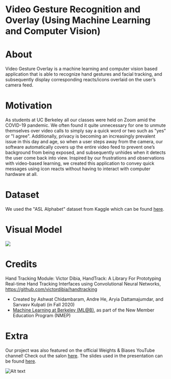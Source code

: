 # Video Gesture Recognition and Overlay (Using Machine Learning and Computer Vision)
# About
Video Gesture Overlay is a machine learning and computer vision based application that is able to recognize hand gestures and facial tracking, and subsequently display corresponding reacts/icons overlaid on the user’s camera feed. 

# Motivation
As students at UC Berkeley all our classes were held on Zoom amid the COVID-19 pandemic. We often found it quite unnecessary for one to unmute themselves over video calls to simply say a quick word or two such as "yes" or "I agree". Additionally, privacy is becoming an increasingly prevalent issue in this day and age, so when a user steps away from the camera, our software automatically covers up the entire video feed to prevent one’s background from being exposed, and subsequently unhides when it detects the user come back into view. Inspired by our frustrations and observations with video-based learning, we created this application to convey quick messages using icon reacts without having to interact with computer hardware at all. 

# Dataset
We used the "ASL Alphabet" dataset from Kaggle which can be found [here](https://www.kaggle.com/grassknoted/asl-alphabet).

# Visual Model
![](finalDemo.gif)

# Credits
Hand Tracking Module: Victor Dibia, HandTrack: A Library For Prototyping Real-time Hand Tracking Interfaces using Convolutional Neural Networks, https://github.com/victordibia/handtracking

- Created by Ashwat Chidambaram, Andre He, Aryia Dattamajumdar, and Sarvasv Kulpati (in Fall 2020)
- [Machine Learning at Berkeley (ML@B)](https://ml.berkeley.edu/), as part of the New Member Education Program (NMEP) 

# Extra
Our project was also featured on the official Weights & Biases YouTube channel! Check out the salon [here](https://youtu.be/WxVq0wJKh8o). The slides used in the presentation can be found [here](https://docs.google.com/presentation/d/1JEVe57uOlkCGvYdJILc8LzPAOJkpn-YeNbhT-dWdwTI/edit?usp=sharing).


![Alt text](https://ml.berkeley.edu/blog/media/mlab-logo-horizontal.png "Optional title")
